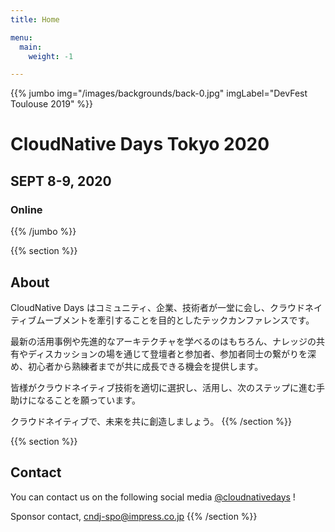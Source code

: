 ```yaml
---
title: Home

menu:
  main:
    weight: -1

---
```




{{% jumbo img="/images/backgrounds/back-0.jpg" imgLabel="DevFest Toulouse 2019" %}}

# CloudNative Days Tokyo 2020

## SEPT 8-9, 2020
### Online

{{% /jumbo %}}

{{% section %}}
## About

CloudNative Days はコミュニティ、企業、技術者が一堂に会し、クラウドネイティブムーブメントを牽引することを目的としたテックカンファレンスです。

最新の活用事例や先進的なアーキテクチャを学べるのはもちろん、ナレッジの共有やディスカッションの場を通じて登壇者と参加者、参加者同士の繋がりを深め、初心者から熟練者までが共に成長できる機会を提供します。

皆様がクラウドネイティブ技術を適切に選択し、活用し、次のステップに進む手助けになることを願っています。

クラウドネイティブで、未来を共に創造しましょう。
{{% /section %}}

{{% section %}}
## Contact

You can contact us on the following social media [@cloudnativedays](https://twitter.com/cloudnativedays) !

Sponsor contact, cndj-spo@impress.co.jp
{{% /section %}}

